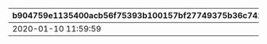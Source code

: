 |b904759e1135400acb56f75393b100157bf27749375b36c742859fe9ef3df9b8|ed1fdc1d5b3b1646f40d433d13e8ea2321029c8cdfe36c71458e977631db2007|e724ca01d361e7fe07c71ee818dd7ddb4a34f61606e343e681e49729314c8495|e78f164561caa46f9517a2f0d8902ff07e920aa19ece9725bd80ab2530bd1050|
| --- | --- | --- | --- |
|2020-01-10 11:59:59|1|2020-01-04 04:59:59|2019-12-20 05:00:00|